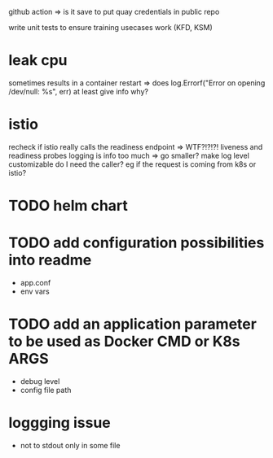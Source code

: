github action => is it save to put quay credentials in public repo

write unit tests to ensure training usecases work (KFD, KSM)

# leak cpu

sometimes results in a container restart
=> does log.Errorf("Error on opening /dev/null: %s", err) at least give info why?

# istio

recheck if istio really calls the readiness endpoint => WTF?!?!?!
liveness and readiness probes logging is info too much => go smaller?
make log level customizable
do I need the caller? eg if the request is coming from k8s or istio?

# TODO helm chart

# TODO add configuration possibilities into readme

- app.conf
- env vars

# TODO add an application parameter to be used as Docker CMD or K8s ARGS

- debug level
- config file path

# loggging issue

- not to stdout only in some file
